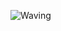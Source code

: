 ![Waving](https://capsule-render.vercel.app/api?type=waving&height=300&color=gradient&text=Hello,%20%20%20I'm%20jeongwoo)
